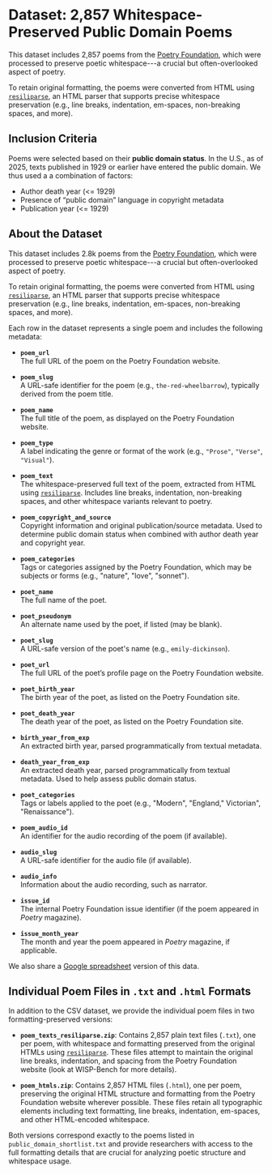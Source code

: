 # Dataset: 2,857 Whitespace-Preserved Public Domain Poems

This dataset includes 2,857 poems from the [Poetry Foundation](https://www.poetryfoundation.org/), which were processed to preserve poetic whitespace---a crucial but often-overlooked aspect of poetry.

To retain original formatting, the poems were converted from HTML using [`resiliparse`](https://resiliparse.chatnoir.eu/en/stable/), an HTML parser that supports precise whitespace preservation (e.g., line breaks, indentation, em-spaces, non-breaking spaces, and more).

## Inclusion Criteria

Poems were selected based on their **public domain status**. In the U.S., as of 2025, texts published in 1929 or earlier have entered the public domain. We thus used a a combination of factors:
- Author death year (<= 1929)
- Presence of “public domain” language in copyright metadata
- Publication year (<= 1929)

## About the Dataset

This dataset includes 2.8k poems from the [Poetry Foundation](https://www.poetryfoundation.org/), which were processed to preserve poetic whitespace---a crucial but often-overlooked aspect of poetry. 

To retain original formatting, the poems were converted from HTML using [`resiliparse`](https://resiliparse.chatnoir.eu/en/stable/), an HTML parser that supports precise whitespace preservation (e.g., line breaks, indentation, em-spaces, non-breaking spaces, and more).

Each row in the dataset represents a single poem and includes the following metadata:

- **`poem_url`**  
  The full URL of the poem on the Poetry Foundation website.

- **`poem_slug`**  
  A URL-safe identifier for the poem (e.g., `the-red-wheelbarrow`), typically derived from the poem title.

- **`poem_name`**  
  The full title of the poem, as displayed on the Poetry Foundation website.

- **`poem_type`**  
  A label indicating the genre or format of the work (e.g., `"Prose"`, `"Verse"`, `"Visual"`).

- **`poem_text`**  
  The whitespace-preserved full text of the poem, extracted from HTML using [`resiliparse`](https://resiliparse.chatnoir.eu/en/stable/). Includes line breaks, indentation, non-breaking spaces, and other whitespace variants relevant to poetry.

- **`poem_copyright_and_source`**  
  Copyright information and original publication/source metadata. Used to determine public domain status when combined with author death year and copyright year.

- **`poem_categories`**  
  Tags or categories assigned by the Poetry Foundation, which may be subjects or forms (e.g., "nature", "love", "sonnet").

- **`poet_name`**  
  The full name of the poet.

- **`poet_pseudonym`**  
  An alternate name used by the poet, if listed (may be blank).

- **`poet_slug`**  
  A URL-safe version of the poet's name (e.g., `emily-dickinson`).

- **`poet_url`**  
  The full URL of the poet’s profile page on the Poetry Foundation website.

- **`poet_birth_year`**  
  The birth year of the poet, as listed on the Poetry Foundation site.

- **`poet_death_year`**  
  The death year of the poet, as listed on the Poetry Foundation site.

- **`birth_year_from_exp`**  
  An extracted birth year, parsed programmatically from textual metadata.

- **`death_year_from_exp`**  
  An extracted death year, parsed programmatically from textual metadata. Used to help assess public domain status.

- **`poet_categories`**  
  Tags or labels applied to the poet (e.g., "Modern", "England," Victorian", "Renaissance").

- **`poem_audio_id`**  
  An identifier for the audio recording of the poem (if available).

- **`audio_slug`**  
  A URL-safe identifier for the audio file (if available).

- **`audio_info`**  
  Information about the audio recording, such as narrator.

- **`issue_id`**  
  The internal Poetry Foundation issue identifier (if the poem appeared in *Poetry* magazine).

- **`issue_month_year`**  
  The month and year the poem appeared in *Poetry* magazine, if applicable.


We also share a [Google spreadsheet](https://docs.google.com/spreadsheets/d/1mr6J3EJKkhMU-u__WbzTftUzLuTgz9lhu5S4uGL7Lcs/edit?usp=sharing) version of this data.

## Individual Poem Files in `.txt` and `.html` Formats

In addition to the CSV dataset, we provide the individual poem files in two formatting-preserved versions:

- **`poem_texts_resiliparse.zip`**: Contains 2,857 plain text files (`.txt`), one per poem, with whitespace and formatting preserved from the original HTMLs using [`resiliparse`](https://resiliparse.chatnoir.eu/en/stable/). These files attempt to maintain the original line breaks, indentation, and spacing from the Poetry Foundation website (look at WISP-Bench for more details).

- **`poem_htmls.zip`**: Contains 2,857 HTML files (`.html`), one per poem, preserving the original HTML structure and formatting from the Poetry Foundation website wherever possible. These files retain all typographic elements including text formatting, line breaks, indentation, em-spaces, and other HTML-encoded whitespace.

Both versions correspond exactly to the poems listed in `public_domain_shortlist.txt` and provide researchers with access to the full formatting details that are crucial for analyzing poetic structure and whitespace usage.
